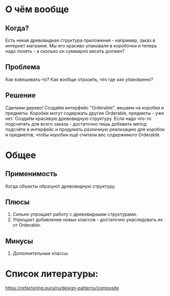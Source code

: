 # О чём вообще
## Когда?
Есть некая древовидная структура приложения - например, заказ в интернет магазине. Мы его красиво упаковали в коробочки и теперь надо понять - а сколько он суммарно весить должен?

## Проблема
Как взвешивать-то? Как вообще отразить, что где как упакованно?

## Решение
Сделаем дерево!
Создаём интерфейс "Orderable", вешаем на коробки и предметы. Коробки могут содержать другие Orderable, предметы - уже нет. Создаём красивую древовидную структуру.
Если надо что-то подсчитать для всего заказа - достаточно лишь добавить метод подсчёте в интерфейс и продумать различную реализацию для коробок и предметов, чтобы коробки ещё считали вес содержимого Orderable.

# Общее

## Применимость
Когда объекты образуют древовидную структуру.

## Плюсы
1. Сильно упрощает работу с древовидными структурами.
2. Упрощает добавление новых классов - достаточно унаследовать их от Orderable.

## Минусы
1. Дополнительные классы.

# Список литературы:
https://refactoring.guru/ru/design-patterns/composite